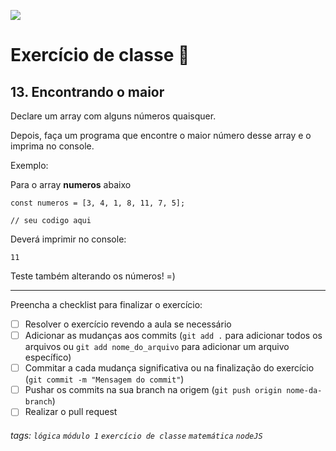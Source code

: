 ![](https://i.imgur.com/xG74tOh.png)

# Exercício de classe 🏫

## 13. Encontrando o maior

Declare um array com alguns números quaisquer.

Depois, faça um programa que encontre o maior número desse array e o imprima no console.

Exemplo:

Para o array **numeros** abaixo
```javascript=
const numeros = [3, 4, 1, 8, 11, 7, 5];

// seu codigo aqui
```
Deverá imprimir no console:
```
11
```
Teste também alterando os números! =)

---

Preencha a checklist para finalizar o exercício:

- [ ] Resolver o exercício revendo a aula se necessário
- [ ] Adicionar as mudanças aos commits (`git add .` para adicionar todos os arquivos ou `git add nome_do_arquivo` para adicionar um arquivo específico)
- [ ] Commitar a cada mudança significativa ou na finalização do exercício (`git commit -m "Mensagem do commit"`)
- [ ] Pushar os commits na sua branch na origem (`git push origin nome-da-branch`)
- [ ] Realizar o pull request

###### tags: `lógica` `módulo 1` `exercício de classe` `matemática` `nodeJS`
